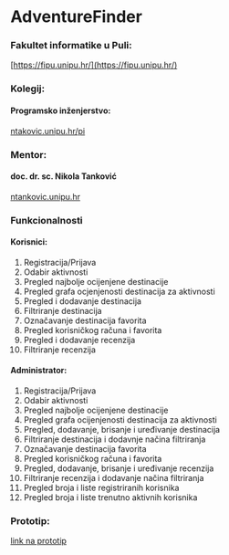 # AdventureFinder

### Fakultet informatike u Puli: 
[https://fipu.unipu.hr/](https://fipu.unipu.hr/)

### Kolegij: 
#### Programsko inženjerstvo:
[ntakovic.unipu.hr/pi](ntakovic.unipu.hr/pi)

### Mentor: 
#### doc. dr. sc. Nikola Tanković
[ntankovic.unipu.hr](ntakovic.unipu.hr)

### Funkcionalnosti
#### Korisnici:
1. Registracija/Prijava
2. Odabir aktivnosti
3. Pregled najbolje ocijenjene destinacije
4. Pregled grafa ocjenjenosti destinacija za aktivnosti
5. Pregled i dodavanje destinacija
6. Filtriranje destinacija
7. Označavanje destinacija favorita
8. Pregled korisničkog računa i favorita
9. Pregled i dodavanje recenzija
10. Filtriranje recenzija

#### Administrator:
1. Registracija/Prijava
2. Odabir aktivnosti
3. Pregled najbolje ocijenjene destinacije
4. Pregled grafa ocijenjenosti destinacija za aktivnosti
5. Pregled, dodavanje, brisanje i uređivanje destinacija
6. Filtriranje destinacija i dodavnje načina filtriranja
7. Označavanje destinacija favorita
8. Pregled korisničkog računa i favorita
9. Pregled, dodavanje, brisanje i uređivanje recenzija
10. Filtriranje recenzija i dodavanje načina filtriranja
11. Pregled broja i liste registriranih korisnika
12. Pregled broja i liste trenutno aktivnih korisnika

### Prototip:
[link na prototip](https://www.figma.com/file/RSFeQReWAodcNinftAICm8/AdventureFinder?type=design&node-id=1%3A2&mode=design&t=MVWFohIzRAXBsqEF-1)
